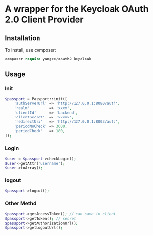 # A wrapper for the Keycloak OAuth 2.0 Client Provider

## Installation

To install, use composer:

```php
composer require yangze/oauth2-keycloak
```



## Usage

### Init

```php
$passport = Passport::init([
    'authServerUrl' => 'http://127.0.0.1:8080/auth',
    'realm'         => 'xxxx',
    'clientId'      => 'backend',
    'clientSecret'  => 'xxxxx',
    'redirectUri'   => 'http://127.0.0.1:8003/auto',
    'periodNoCheck' => 3600,
    'periodCheck'   => 180,
]);
```

### Login

```php
$user = $passport->checkLogin();
$user->getAttr('username');
$user->toArray();
```

### logout

```php
$passport->logout();
```

### Other Methd

```php
$passport->getAccessToken(); // can save in client
$passport->getToken(); // secret
$passport->getAuthorizationUrl();
$passport->getLogoutUrl();
```

